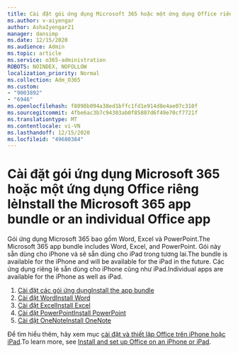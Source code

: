```yaml
---
title: Cài đặt gói ứng dụng Microsoft 365 hoặc một ứng dụng Office riêng lẻ
ms.author: v-aiyengar
author: AshaIyengar21
manager: dansimp
ms.date: 12/15/2020
ms.audience: Admin
ms.topic: article
ms.service: o365-administration
ROBOTS: NOINDEX, NOFOLLOW
localization_priority: Normal
ms.collection: Adm_O365
ms.custom:
- "9003892"
- "6946"
ms.openlocfilehash: f8098b094a38ed1bffc1fd1e914d8e4ae07c310f
ms.sourcegitcommit: 4fbe6ac3b7c94303ab0f85807d6f49e70cf7721f
ms.translationtype: MT
ms.contentlocale: vi-VN
ms.lasthandoff: 12/15/2020
ms.locfileid: "49680384"
---
```

# <a name="install-the-microsoft-365-app-bundle-or-an-individual-office-app"></a><span data-ttu-id="de8c4-102">Cài đặt gói ứng dụng Microsoft 365 hoặc một ứng dụng Office riêng lẻ</span><span class="sxs-lookup"><span data-stu-id="de8c4-102">Install the Microsoft 365 app bundle or an individual Office app</span></span>

<span data-ttu-id="de8c4-103">Gói ứng dụng Microsoft 365 bao gồm Word, Excel và PowerPoint.</span><span class="sxs-lookup"><span data-stu-id="de8c4-103">The Microsoft 365 app bundle includes Word, Excel, and PowerPoint.</span></span> <span data-ttu-id="de8c4-104">Gói này sẵn dùng cho iPhone và sẽ sẵn dùng cho iPad trong tương lai.</span><span class="sxs-lookup"><span data-stu-id="de8c4-104">The bundle is available for the iPhone and will be available for the iPad in the future.</span></span> <span data-ttu-id="de8c4-105">Các ứng dụng riêng lẻ sẵn dùng cho iPhone cũng như iPad.</span><span class="sxs-lookup"><span data-stu-id="de8c4-105">Individual apps are available for the iPhone as well as iPad.</span></span>

1. [<span data-ttu-id="de8c4-106">Cài đặt các gói ứng dụng</span><span class="sxs-lookup"><span data-stu-id="de8c4-106">Install the app bundle</span></span>](https://go.microsoft.com/fwlink/?linkid=2136762)
1. [<span data-ttu-id="de8c4-107">Cài đặt Word</span><span class="sxs-lookup"><span data-stu-id="de8c4-107">Install Word</span></span>](https://go.microsoft.com/fwlink/?linkid=2136974)
1. [<span data-ttu-id="de8c4-108">Cài đặt Excel</span><span class="sxs-lookup"><span data-stu-id="de8c4-108">Install Excel</span></span>](https://go.microsoft.com/fwlink/?linkid=2136975)
1. [<span data-ttu-id="de8c4-109">Cài đặt PowerPoint</span><span class="sxs-lookup"><span data-stu-id="de8c4-109">Install PowerPoint</span></span>](https://go.microsoft.com/fwlink/?linkid=2136882)
1. [<span data-ttu-id="de8c4-110">Cài đặt OneNote</span><span class="sxs-lookup"><span data-stu-id="de8c4-110">Install OneNote</span></span>](https://go.microsoft.com/fwlink/?linkid=2136883)

<span data-ttu-id="de8c4-111">Để tìm hiểu thêm, hãy xem mục [cài đặt và thiết lập Office trên iPhone hoặc iPad](https://go.microsoft.com/fwlink/?linkid=2135560).</span><span class="sxs-lookup"><span data-stu-id="de8c4-111">To learn more, see [Install and set up Office on an iPhone or iPad](https://go.microsoft.com/fwlink/?linkid=2135560).</span></span>
